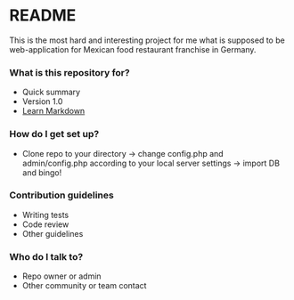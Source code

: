 # README #

This is the most hard and interesting project for me what is supposed to be web-application for Mexican food restaurant franchise in Germany.

### What is this repository for? ###

* Quick summary
* Version 1.0
* [Learn Markdown](https://bitbucket.org/tutorials/markdowndemo)

### How do I get set up? ###

* Clone repo to your directory -> change config.php and admin/config.php according to your local server settings -> import DB and bingo!

### Contribution guidelines ###

* Writing tests
* Code review
* Other guidelines

### Who do I talk to? ###

* Repo owner or admin
* Other community or team contact